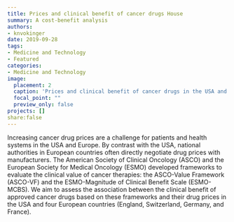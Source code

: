 ```yaml
---
title: Prices and clinical benefit of cancer drugs House
summary: A cost-benefit analysis
authors: 
- knvokinger
date: 2019-09-28
tags: 
- Medicine and Technology
- Featured
categories:
- Medicine and Technology
image:
  placement: 2
  caption: 'Prices and clinical benefit of cancer drugs in the USA and Europe: a cost–benefit analysis. Source: https://www.europeanpharmaceuticalreview.com/wp-content/uploads/Campaign-calls-for-more-effort-to-combat-fake-medicines.gif'
  focal_point: ""
  preview_only: false
projects: []
share:false
---
```


Increasing cancer drug prices are a challenge for patients and health systems in the USA and Europe. By contrast with the USA, national authorities in European countries often directly negotiate drug prices with manufacturers. The American Society of Clinical Oncology (ASCO) and the European Society for Medical Oncology (ESMO) developed frameworks to evaluate the clinical value of cancer therapies: the ASCO-Value Framework (ASCO-VF) and the ESMO-Magnitude of Clinical Benefit Scale (ESMO-MCBS). We aim to assess the association between the clinical benefit of approved cancer drugs based on these frameworks and their drug prices in the USA and four European countries (England, Switzerland, Germany, and France).

